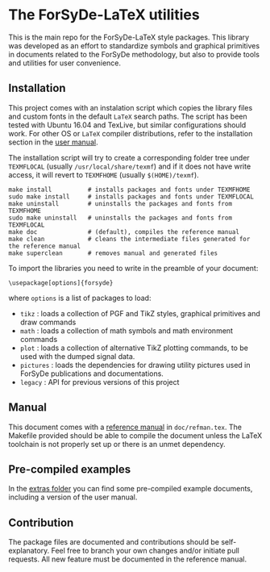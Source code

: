 The ForSyDe-LaTeX utilities
===========================

This is the main repo for the ForSyDe-LaTeX style packages. This library was developed as an effort to standardize symbols and graphical primitives in documents related to the ForSyDe methodology, but also to provide tools and utilities for user convenience.

Installation
------------

This project comes with an instalation script which copies the library files and custom fonts in the default `LaTeX` search paths. The script has been tested with Ubuntu 16.04 and TexLive, but similar configurations should work. For other OS or `LaTeX` compiler distributions, refer to the installation section in the [user manual](extras/refman.pdf).

The installation script will try to create a corresponding folder tree under `TEXMFLOCAL` (usually `/usr/local/share/texmf`) and if it does not have write access, it will revert to `TEXMFHOME` (usually `$(HOME)/texmf`).

```
make install          # installs packages and fonts under TEXMFHOME
sudo make install     # installs packages and fonts under TEXMFLOCAL
make uninstall        # uninstalls the packages and fonts from TEXMFHOME
sudo make uninstall   # uninstalls the packages and fonts from TEXMFLOCAL
make doc              # (default), compiles the reference manual
make clean            # cleans the intermediate files generated for the reference manual
make superclean       # removes manual and generated files
```

To import the libraries you need to write in the preamble of your document:


```
\usepackage[options]{forsyde}
```

where `options` is a list of packages to load:

 * `tikz` : loads a collection of PGF and TikZ styles, graphical primitives and draw commands
 * `math` : loads a collection of math symbols and math environment commands
 * `plot` : loads a collection of alternative TikZ plotting commands, to be used with the dumped signal data.
 * `pictures` : loads the dependencies for drawing utility pictures used in ForSyDe publications and documentations. 
 * `legacy` : API for previous versions of this project

Manual
------

This document comes with a [reference manual](extras/refman.pdf) in `doc/refman.tex`. The Makefile provided should be able to compile the document unless the LaTeX toolchain is not properly set up or there is an unmet dependency.

Pre-compiled examples
---------------------

In the [extras folder](extras/) you can find some pre-compiled example documents, including a version of the user manual.

Contribution
------------

The package files are documented and contributions should be self-explanatory. Feel free to branch your own changes and/or initiate pull requests. All new feature must be documented in the reference manual.
